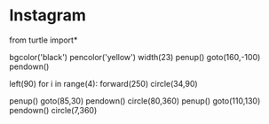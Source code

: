 # Instagram
from turtle import*

bgcolor('black')
pencolor('yellow')
width(23)
penup()
goto(160,-100)
pendown()

left(90)
for i in range(4):
    forward(250)
    circle(34,90)
       

penup()
goto(85,30)
pendown()
circle(80,360)
penup()
goto(110,130)
pendown()
circle(7,360)
